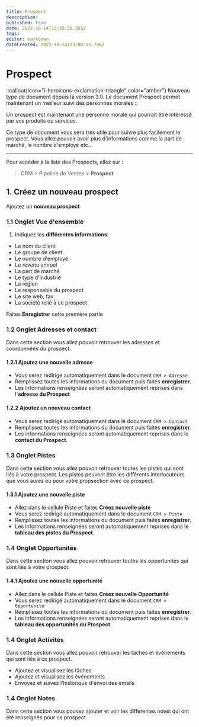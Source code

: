 ```yaml
---
title: Prospect
description: 
published: true
date: 2022-10-14T13:35:50.355Z
tags: 
editor: markdown
dateCreated: 2022-10-14T13:08:55.798Z
---
```


# Prospect

::callout{icon="i-heroicons-exclamation-triangle" color="amber"}
Nouveau type de document depuis la version 3.0. Le document Prospect permet maintenant un meilleur suivi des personnes morales
::

Un prospect est maintenant une personne morale qui pourrait être intéressé par vos produits ou services.

Ce type de document vous sera très utile pour suivre plus facilement le prospect. Vous allez pouvoir avoir plus d'informations comme la part de marché, le nombre d'employé etc..

---

Pour accéder à la liste des Prospects, allez sur :

> CRM > Pipeline de Ventes > **Prospect**

## 1. Créez un nouveau prospect

Ajoutez un **nouveau prospect**

### 1.1 Onglet Vue d'ensemble

1. Indiquez les **différentes informations**:
- Le nom du client
- Le groupe de client
- Le nombre d'employé
- Le revenu annuel
- La part de marché
- Le type d'industrie
- La région
- Le responsable du prospect
- Le site web, fax
- La société relié à ce prospect

Faites **Enregistrer** cette première partie

### 1.2 Onglet Adresses et contact

Dans cette section vous allez pouvoir retrouver les adresses et coordonnées du prospect.

#### 1.2.1 **Ajoutez une nouvelle adresse**
- Vous serez redirigé automatiquement dans le document `CRM > Adresse`
- Remplissez toutes les informations du document puis faites **enregistrer**.
- Les informations renseignées seront automatiquement reprises dans l'**adresse du Prospect**.

#### 1.2.2 **Ajoutez un nouveau contact**
- Vous serez redirigé automatiquement dans le document `CRM > Contact`
- Remplissez toutes les informations du document puis faites **enregistrer**.
- Les informations renseignées seront automatiquement reprises dans le **contact du Prospect**.

### 1.3 Onglet Pistes

Dans cette section vous allez pouvoir retrouver toutes les pistes qui sont liés à votre prospect.
Les pistes peuvent être les différents interlocuteurs que vous aurez eu pour votre propsection avec ce prospect.

#### 1.3.1 **Ajoutez une nouvelle piste**
- Allez dans le cellule Piste et faites **Créez nouvelle piste**
- Vous serez redirigé automatiquement dans le document `CRM > Piste`
- Remplissez toutes les informations du document puis faites **enregistrer**.
- Les informations renseignées seront automatiquement reprises dans le **tableau des pistes du Prospect**.

### 1.4 Onglet Opportunités

Dans cette section vous allez pouvoir retrouver toutes les opportunités qui sont liés à votre prospect.

#### 1.4.1 **Ajoutez une nouvelle opportunité**
- Allez dans le cellule Piste et faites **Créez nouvelle Opportunité**
- Vous serez redirigé automatiquement dans le document `CRM > Opportunité`
- Remplissez toutes les informations du document puis faites **enregistrer**.
- Les informations renseignées seront automatiquement reprises dans le **tableau des opportunités du Prospect**.

### 1.4 Onglet Activités

Dans cette section vous allez pouvoir retrouver les tâches et événements qui sont liés à ce prospect.

- Ajoutez et visualisez les tâches
- Ajoutez et visualisez les événements
- Envoyez et suivez l'historique d'envoi des emails

### 1.4 Onglet Notes

Dans cette section vous pouvez ajouter et voir les différentes notes qui ont été renseignés pour ce prospect.








